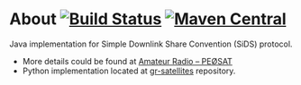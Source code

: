# About [![Build Status](https://travis-ci.org/dernasherbrezon/sids.svg?branch=master)](https://travis-ci.org/dernasherbrezon/sids) [![Maven Central](https://maven-badges.herokuapp.com/maven-central/ru.r2cloud/sids/badge.svg)](https://maven-badges.herokuapp.com/maven-central/ru.r2cloud/sids)

Java implementation for Simple Downlink Share Convention (SiDS) protocol. 

 * More details could be found at [Amateur Radio – PEØSAT](http://www.pe0sat.vgnet.nl/decoding/tlm-decoding-software/sids/)
 * Python implementation located at [gr-satellites](https://github.com/daniestevez/gr-satellites/blob/master/python/submit.py) repository.
